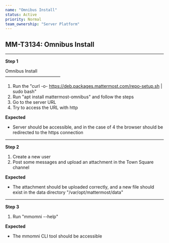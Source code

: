 ```yaml
---
name: "Omnibus Install"
status: Active
priority: Normal
team_ownership: "Server Platform"
---
```


## MM-T3134: Omnibus Install

---

**Step 1**

Omnibus Install\
–––––––––––––––––––––––––

1. Run the "curl -o- <https://deb.packages.mattermost.com/repo-setup.sh> | sudo bash"
2. Run "apt install mattermost-omnibus" and follow the steps
3. Go to the server URL
4. Try to access the URL with http

**Expected**

- Server should be accessible, and in the case of 4 the browser should be redirected to the https connection

---

**Step 2**

1. Create a new user
2. Post some messages and upload an attachment in the Town Square channel

**Expected**

- The attachment should be uploaded correctly, and a new file should exist in the data directory "/var/opt/mattermost/data"

---

**Step 3**

1. Run "mmomni --help"

**Expected**

- The mmomni CLI tool should be accessible
